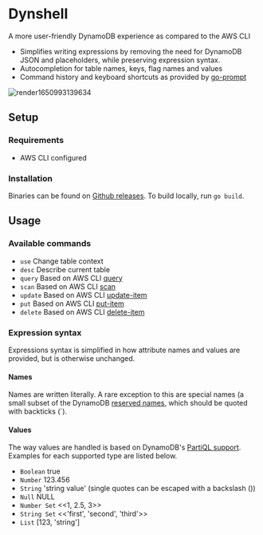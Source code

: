 # Dynshell
A more user-friendly DynamoDB experience as compared to the AWS CLI

- Simplifies writing expressions by removing the need for DynamoDB JSON and placeholders, while preserving expression syntax.
- Autocompletion for table names, keys, flag names and values
- Command history and keyboard shortcuts as provided by [go-prompt](https://github.com/c-bata/go-prompt)

![render1650993139634](https://user-images.githubusercontent.com/75425111/165355827-f0a4783d-624c-499d-b038-6370177adf35.gif)

## Setup
### Requirements
- AWS CLI configured
### Installation
Binaries can be found on [Github releases](https://github.com/skborissov/dynshell/releases). To build locally, run `go build`.
## Usage
### Available commands
* `use`    Change table context
* `desc`   Describe current table
* `query`  Based on AWS CLI [query](https://docs.aws.amazon.com/cli/latest/reference/dynamodb/query.html)
* `scan`   Based on AWS CLI [scan](https://docs.aws.amazon.com/cli/latest/reference/dynamodb/scan.html)
* `update` Based on AWS CLI [update-item](https://docs.aws.amazon.com/cli/latest/reference/dynamodb/update-item.html)
* `put`    Based on AWS CLI [put-item](https://docs.aws.amazon.com/cli/latest/reference/dynamodb/put-item.html)
* `delete` Based on AWS CLI [delete-item](https://docs.aws.amazon.com/cli/latest/reference/dynamodb/delete-item.html)
### Expression syntax
Expressions syntax is simplified in how attribute names and values are provided, but is otherwise unchanged.
#### Names
Names are written literally. A rare exception to this are special names (a small subset of the DynamoDB [reserved names](https://docs.aws.amazon.com/amazondynamodb/latest/developerguide/ReservedWords.html), which should be quoted with backticks (\`).
#### Values
The way values are handled is based on DynamoDB's [PartiQL support](https://docs.aws.amazon.com/amazondynamodb/latest/developerguide/ql-reference.data-types.html). Examples for each supported type are listed below.
* `Boolean`    true
* `Number`     123.456
* `String`     'string value' (single quotes can be escaped with a backslash (\))
* `Null`       NULL
* `Number Set` <<1, 2.5, 3>>
* `String Set` <<'first', 'second', 'third'>>
* `List`       [123, 'string']
